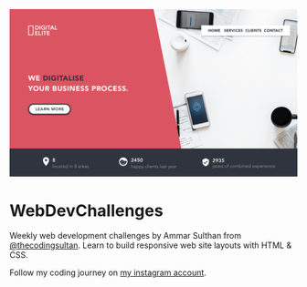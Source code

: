 ![](https://github.com/GenevieveMasioni/WebDevChallenges/blob/master/DigitalElite/Mockup/digital_elite.png)

# WebDevChallenges
Weekly web development challenges by Ammar Sulthan from [@thecodingsultan](https://www.instagram.com/thecodingsultan/). Learn to build responsive web site layouts with HTML &amp; CSS.

Follow my coding journey on [my instagram account](http://instagram.com/genevievemasioni).
